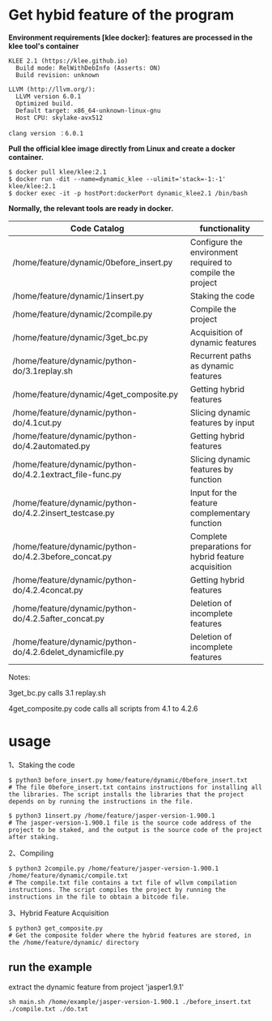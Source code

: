 # Get hybid feature of the program

**Environment requirements [klee docker]: features are processed in the klee tool's container** 

```
KLEE 2.1 (https://klee.github.io)
  Build mode: RelWithDebInfo (Asserts: ON)
  Build revision: unknown

LLVM (http://llvm.org/):
  LLVM version 6.0.1
  Optimized build.
  Default target: x86_64-unknown-linux-gnu
  Host CPU: skylake-avx512
  
clang version ：6.0.1
```

**Pull the official klee image directly from Linux and create a docker container.**

```
$ docker pull klee/klee:2.1
$ docker run -dit --name=dynamic_klee --ulimit='stack=-1:-1' klee/klee:2.1
$ docker exec -it -p hostPort:dockerPort dynamic_klee2.1 /bin/bash
```

**Normally, the relevant tools are ready in docker.**

| Code Catalog                                              | functionality                                             |
| --------------------------------------------------------- | --------------------------------------------------------- |
| /home/feature/dynamic/0before_insert.py                   | Configure the environment required to compile the project |
| /home/feature/dynamic/1insert.py                          | Staking the code                                          |
| /home/feature/dynamic/2compile.py                         | Compile the project                                       |
| /home/feature/dynamic/3get_bc.py                          | Acquisition of dynamic features                           |
| /home/feature/dynamic/python-do/3.1replay.sh              | Recurrent paths as dynamic features                       |
| /home/feature/dynamic/4get_composite.py                   | Getting hybrid features                                   |
| /home/feature/dynamic/python-do/4.1cut.py                 | Slicing dynamic features by input                         |
| /home/feature/dynamic/python-do/4.2automated.py           | Getting hybrid features                                   |
| /home/feature/dynamic/python-do/4.2.1extract_file-func.py | Slicing dynamic features by function                      |
| /home/feature/dynamic/python-do/4.2.2insert_testcase.py   | Input for the feature complementary function              |
| /home/feature/dynamic/python-do/4.2.3before_concat.py     | Complete preparations for hybrid feature acquisition      |
| /home/feature/dynamic/python-do/4.2.4concat.py            | Getting hybrid features                                   |
| /home/feature/dynamic/python-do/4.2.5after_concat.py      | Deletion of incomplete features                           |
| /home/feature/dynamic/python-do/4.2.6delet_dynamicfile.py | Deletion of incomplete features                           |

Notes: 

3get_bc.py calls 3.1 replay.sh

4get_composite.py code calls all scripts from 4.1 to 4.2.6

# usage

1、Staking the code

```
$ python3 before_insert.py home/feature/dynamic/0before_insert.txt
# The file 0before_insert.txt contains instructions for installing all the libraries. The script installs the libraries that the project depends on by running the instructions in the file.

$ python3 1insert.py /home/feature/jasper-version-1.900.1 
# The jasper-version-1.900.1 file is the source code address of the project to be staked, and the output is the source code of the project after staking.
```

2、Compiling

```
$ python3 2compile.py /home/feature/jasper-version-1.900.1  /home/feature/dynamic/compile.txt
# The compile.txt file contains a txt file of wllvm compilation instructions. The script compiles the project by running the instructions in the file to obtain a bitcode file.
```

3、Hybrid Feature Acquisition

```
$ python3 get_composite.py 
# Get the composite folder where the hybrid features are stored, in the /home/feature/dynamic/ directory
```

## run the example
extract the dynamic feature from project 'jasper1.9.1'
```
sh main.sh /home/example/jasper-version-1.900.1 ./before_insert.txt ./compile.txt ./do.txt
```
